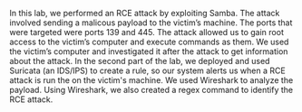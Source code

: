 In this lab, we performed an RCE attack by exploiting Samba. The attack involved sending a malicous payload to the victim’s machine. The ports that were targeted were ports 139 and 445. The attack allowed us to gain root access to the victim’s computer and execute commands as them. We used the victim’s computer and investigated it after the attack to get information about the attack. 
In the second part of the lab, we deployed and used Suricata (an IDS/IPS) to create a rule, so our system alerts us when a RCE attack is run the on the victim's machine. We used Wireshark to analyze the payload. Using Wireshark, we also created a regex command to identify the RCE attack.
